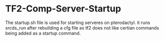 # TF2-Comp-Server-Startup
The startup.sh file is used for starting serveres on pterodactyl. it runs srcds_run after rebuilding a cfg file as tf2 does not like certian commands being added as a startup command. 
